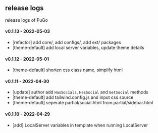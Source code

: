 ## release logs

release logs of PuGo

#### v0.1.13 - 2022-05-03

- [refactor] add core/, add configs/, add ext/ packages
- [theme-default] add local server variables, update theme details

#### v0.1.12 - 2022-05-01

- [theme-default] shorten css class name, simplify html

#### v0.1.11 - 2022-04-30

- [update] author add `HasSocials`, `HasSocial` and `GetSocial` methods
- [theme-default] add tailwind.config.js and input css source
- [theme-default] seperate partial/social.html from partial/sidebar.html

#### v0.1.10 - 2022-04-29

- [add] LocalServer variables in template when running LocalServer